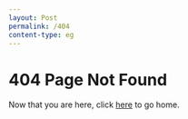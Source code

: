 ```yaml
---
layout: Post
permalink: /404
content-type: eg
---
```


<h1>404 Page Not Found</h1>

<p>Now that you are here, click <a href="/">here</a> to go home.</p>